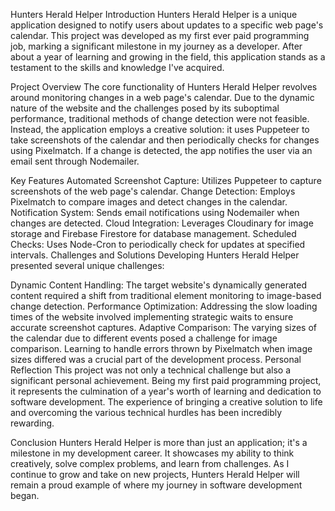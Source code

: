 Hunters Herald Helper
Introduction
Hunters Herald Helper is a unique application designed to notify users about updates to a specific web page's calendar. This project was developed as my first ever paid programming job, marking a significant milestone in my journey as a developer. After about a year of learning and growing in the field, this application stands as a testament to the skills and knowledge I've acquired.

Project Overview
The core functionality of Hunters Herald Helper revolves around monitoring changes in a web page's calendar. Due to the dynamic nature of the website and the challenges posed by its suboptimal performance, traditional methods of change detection were not feasible. Instead, the application employs a creative solution: it uses Puppeteer to take screenshots of the calendar and then periodically checks for changes using Pixelmatch. If a change is detected, the app notifies the user via an email sent through Nodemailer.

Key Features
Automated Screenshot Capture: Utilizes Puppeteer to capture screenshots of the web page's calendar.
Change Detection: Employs Pixelmatch to compare images and detect changes in the calendar.
Notification System: Sends email notifications using Nodemailer when changes are detected.
Cloud Integration: Leverages Cloudinary for image storage and Firebase Firestore for database management.
Scheduled Checks: Uses Node-Cron to periodically check for updates at specified intervals.
Challenges and Solutions
Developing Hunters Herald Helper presented several unique challenges:

Dynamic Content Handling: The target website's dynamically generated content required a shift from traditional element monitoring to image-based change detection.
Performance Optimization: Addressing the slow loading times of the website involved implementing strategic waits to ensure accurate screenshot captures.
Adaptive Comparison: The varying sizes of the calendar due to different events posed a challenge for image comparison. Learning to handle errors thrown by Pixelmatch when image sizes differed was a crucial part of the development process.
Personal Reflection
This project was not only a technical challenge but also a significant personal achievement. Being my first paid programming project, it represents the culmination of a year's worth of learning and dedication to software development. The experience of bringing a creative solution to life and overcoming the various technical hurdles has been incredibly rewarding.

Conclusion
Hunters Herald Helper is more than just an application; it's a milestone in my development career. It showcases my ability to think creatively, solve complex problems, and learn from challenges. As I continue to grow and take on new projects, Hunters Herald Helper will remain a proud example of where my journey in software development began.